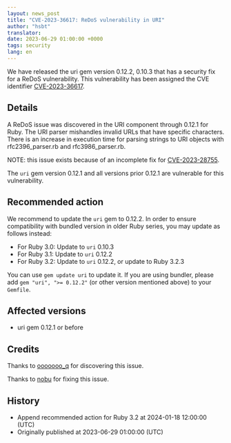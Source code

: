 ```yaml
---
layout: news_post
title: "CVE-2023-36617: ReDoS vulnerability in URI"
author: "hsbt"
translator:
date: 2023-06-29 01:00:00 +0000
tags: security
lang: en
---
```


We have released the uri gem version 0.12.2, 0.10.3 that has a security fix for a ReDoS vulnerability.
This vulnerability has been assigned the CVE identifier [CVE-2023-36617](https://www.cve.org/CVERecord?id=CVE-2023-36617).

## Details

A ReDoS issue was discovered in the URI component through 0.12.1 for Ruby. The URI parser mishandles invalid URLs that have specific characters. There is an increase in execution time for parsing strings to URI objects with rfc2396_parser.rb and rfc3986_parser.rb.

NOTE: this issue exists because of an incomplete fix for [CVE-2023-28755](https://www.ruby-lang.org/en/news/2023/03/28/redos-in-uri-cve-2023-28755/).

The `uri` gem version 0.12.1 and all versions prior 0.12.1 are vulnerable for this vulnerability.

## Recommended action

We recommend to update the `uri` gem to 0.12.2. In order to ensure compatibility with bundled version in older Ruby series, you may update as follows instead:

* For Ruby 3.0: Update to `uri` 0.10.3
* For Ruby 3.1: Update to `uri` 0.12.2
* For Ruby 3.2: Update to `uri` 0.12.2, or update to Ruby 3.2.3

You can use `gem update uri` to update it. If you are using bundler, please add `gem "uri", ">= 0.12.2"` (or other version mentioned above) to your `Gemfile`.

## Affected versions

* uri gem 0.12.1 or before

## Credits

Thanks to [ooooooo_q](https://hackerone.com/ooooooo_q) for discovering this issue.

Thanks to [nobu](https://github.com/nobu) for fixing this issue.

## History

* Append recommended action for Ruby 3.2 at 2024-01-18 12:00:00 (UTC)
* Originally published at 2023-06-29 01:00:00 (UTC)
